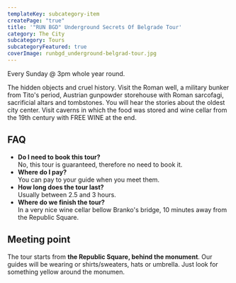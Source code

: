 ```yaml
---
templateKey: subcategory-item
createPage: "true"
title: '"RUN BGD" Underground Secrets Of Belgrade Tour'
category: The City
subcategory: Tours
subcategoryFeatured: true
coverImage: runbgd_underground-belgrad-tour.jpg
---
```

Every Sunday @ 3pm whole year round. 

The hidden objects and cruel history. Visit the Roman well, a military bunker from Tito's period, Austrian gunpowder storehouse with Roman sarcofagi, sacrificial altars and tombstones. You will hear the stories about the oldest city center. Visit caverns in which the food was stored and wine cellar from the 19th century with FREE WINE at the end.

## FAQ

* **Do I need to book this tour?**\
  No, this tour is guaranteed, therefore no need to book it.
* **Where do I pay?**\
  You can pay to your guide when you meet them.
* **How long does the tour last?**\
  Usually between 2.5 and 3 hours.
* **Where do we finish the tour?**\
  In a very nice wine cellar bellow Branko's bridge, 10 minutes away from the Republic Square.

## Meeting point

The tour starts from **the Republic Square, behind the monument**. Our guides will be wearing or shirts/sweaters, hats or umbrella. Just look for something yellow around the monumen.